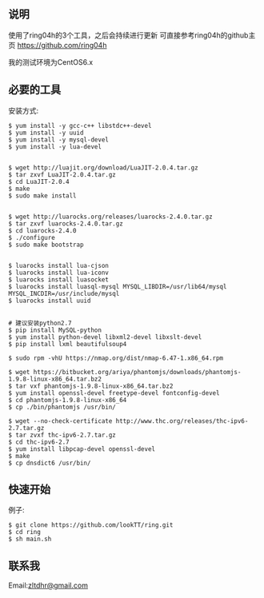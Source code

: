 说明
--------------
使用了ring04h的3个工具，之后会持续进行更新
可直接参考ring04h的github主页 https://github.com/ring04h

我的测试环境为CentOS6.x

必要的工具
--------------
安装方式:

    $ yum install -y gcc-c++ libstdc++-devel
    $ yum install -y uuid
    $ yum install -y mysql-devel
    $ yum install -y lua-devel


    $ wget http://luajit.org/download/LuaJIT-2.0.4.tar.gz
    $ tar zxvf LuaJIT-2.0.4.tar.gz
    $ cd LuaJIT-2.0.4
    $ make
    $ sudo make install


    $ wget http://luarocks.org/releases/luarocks-2.4.0.tar.gz
    $ tar zxvf luarocks-2.4.0.tar.gz
    $ cd luarocks-2.4.0
    $ ./configure
    $ sudo make bootstrap


    $ luarocks install lua-cjson
    $ luarocks install lua-iconv
    $ luarocks install luasocket
    $ luarocks install luasql-mysql MYSQL_LIBDIR=/usr/lib64/mysql MYSQL_INCDIR=/usr/include/mysql
    $ luarocks install uuid


    # 建议安装python2.7
    $ pip install MySQL-python
    $ yum install python-devel libxml2-devel libxslt-devel
    $ pip install lxml beautifulsoup4

    $ sudo rpm -vhU https://nmap.org/dist/nmap-6.47-1.x86_64.rpm

    $ wget https://bitbucket.org/ariya/phantomjs/downloads/phantomjs-1.9.8-linux-x86_64.tar.bz2
    $ tar vxf phantomjs-1.9.8-linux-x86_64.tar.bz2
    $ yum install openssl-devel freetype-devel fontconfig-devel
    $ cd phantomjs-1.9.8-linux-x86_64
    $ cp ./bin/phantomjs /usr/bin/

    $ wget --no-check-certificate http://www.thc.org/releases/thc-ipv6-2.7.tar.gz
    $ tar zvxf thc-ipv6-2.7.tar.gz
    $ cd thc-ipv6-2.7
    $ yum install libpcap-devel openssl-devel
    $ make
    $ cp dnsdict6 /usr/bin/

快速开始
--------------
例子:

    $ git clone https://github.com/lookTT/ring.git
    $ cd ring
    $ sh main.sh

联系我
--------------
Email:zltdhr@gmail.com
